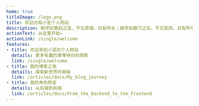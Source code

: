 ```yaml
---
home: true
titleImage: /logo.png
title: 欢迎光临小昱个人网站
description: 勤学如春起之苗，不见其增，日有所长；辍学如磨刀之石，不见其损，日有所亏
actionText: 从这里开始→
actionLink: /single/welcome
features:
- title: 欢迎来到小昱的个人网站
  details: 更多有趣的事等待你的探索
  link: /single/welcome
- title: 我的博客之旅
  details: 探索新世界的奥秘
  link: /articles/docs/My_blog_journey
- title: 我的角色转变
  details: 从后端到前端
  link: /articles/docs/From_the_Backend_to_the_Frontend
---
```



